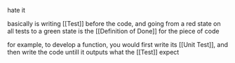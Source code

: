 hate it

basically is writing [[Test]] before the code, and going from a red state on all tests to a green state is the [[Definition of Done]] for the piece of code

for example, to develop a function, you would first write its [[Unit Test]], and then write the code untill it outputs what the [[Test]] expect
